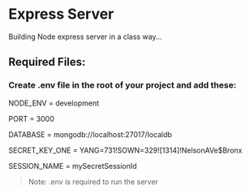 # Express Server

Building Node express server in a class way...

## Required Files:
### Create .env file in the root of your project and add these:
NODE_ENV = development

PORT = 3000

DATABASE = mongodb://localhost:27017/localdb

SECRET_KEY_ONE = YANG=731!SOWN=329![1314]!NelsonAVe$Bronx<NY></NY>

SESSION_NAME = mySecretSessionId

> Note: .env is required to run the server

